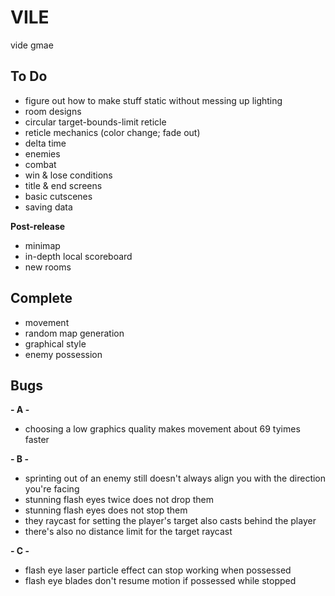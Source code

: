 # VILE
vide gmae

## To Do
- figure out how to make stuff static without messing up lighting
- room designs
- circular target-bounds-limit reticle
- reticle mechanics (color change; fade out)
- delta time
- enemies
- combat
- win & lose conditions
- title & end screens
- basic cutscenes
- saving data

**Post-release**
- minimap
- in-depth local scoreboard
- new rooms

## Complete
- movement
- random map generation
- graphical style
- enemy possession

## Bugs

**- A -**
- choosing a low graphics quality makes movement about 69 tyimes faster

**- B -**
- sprinting out of an enemy still doesn't always align you with the direction you're facing
- stunning flash eyes twice does not drop them
- stunning flash eyes does not stop them
- they raycast for setting the player's target also casts behind the player
- there's also no distance limit for the target raycast

**- C -**
- flash eye laser particle effect can stop working when possessed
- flash eye blades don't resume motion if possessed while stopped
